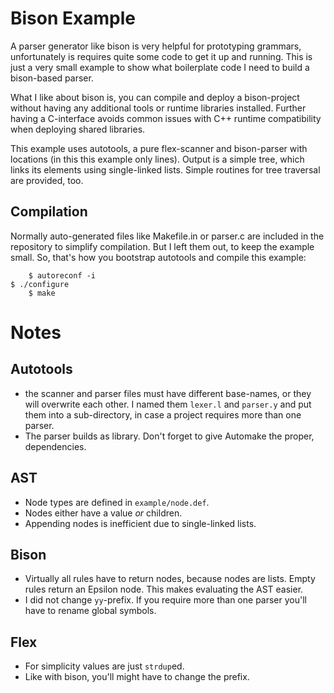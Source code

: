 # Bison Example

A parser generator like bison is very helpful for prototyping grammars,
unfortunately is requires quite some code to get it up and running. This is just
a very small example to show what boilerplate code I need to build a bison-based
parser.

What I like about bison is, you can compile and deploy a bison-project without
having any additional tools or runtime libraries installed. Further having a
C-interface avoids common issues with C++ runtime compatibility when deploying
shared libraries. 

This example uses autotools, a pure flex-scanner and bison-parser with locations
(in this this example only lines). Output is a simple tree, which links its
elements using single-linked lists. Simple routines for tree traversal are
provided, too.


## Compilation

Normally auto-generated files like Makefile.in or parser.c are included in the
repository to simplify compilation. But I left them out, to keep the example
small. So, that's how you bootstrap autotools and compile this example:

        $ autoreconf -i
	$ ./configure
        $ make

# Notes

## Autotools

 * the scanner and parser files must have different base-names, or they will
   overwrite each other. I named them `lexer.l` and `parser.y` and put them into
   a sub-directory, in case a project requires more than one parser.
 * The parser builds as library. Don't forget to give Automake the proper,
   dependencies.


## AST

 * Node types are defined in `example/node.def`.
 * Nodes either have a value _or_ children.
 * Appending nodes is inefficient due to single-linked lists.


## Bison

 * Virtually all rules have to return nodes, because nodes are lists. Empty
   rules return an Epsilon node. This makes evaluating the AST easier.
 * I did not change `yy`-prefix. If you require more than one parser you'll
   have to rename global symbols.

## Flex

 * For simplicity values are just `strdup`ed. 
 * Like with bison, you'll might have to change the prefix.

